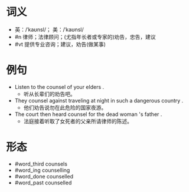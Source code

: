 # 词义
- 英：/ˈkaʊnsl/； 美：/ˈkaʊnsl/
- #n 律师；法律顾问；(尤指年长者或专家的)劝告，忠告，建议
- #vt 提供专业咨询；建议，劝告(做某事)
# 例句
- Listen to the counsel of your elders .
	- 听从长辈们的劝告吧。
- They counsel against traveling at night in such a dangerous country .
	- 他们劝告说勿在此危险的国家夜游。
- The court then heard counsel for the dead woman 's father .
	- 法庭接着听取了女死者的父亲所请律师的陈述。
# 形态
- #word_third counsels
- #word_ing counselling
- #word_done counselled
- #word_past counselled
